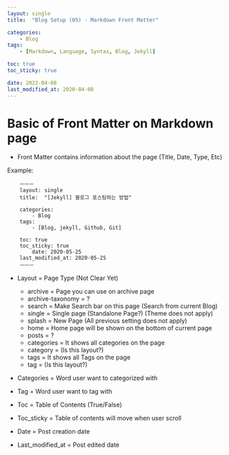 ```yaml
---
layout: single
title:  "Blog Setup (05) - Markdown Front Matter"

categories:
    - Blog
tags:
    - [Markdown, Language, Syntax, Blog, Jekyll]

toc: true
toc_sticky: true

date: 2022-04-08
last_modified_at: 2020-04-08
---
```


# Basic of Front Matter on Markdown page

- Front Matter contains information about the page (Title, Date, Type, Etc)


Example: 
```
    ㅡㅡㅡ
    layout: single
    title:  "[Jekyll] 블로그 포스팅하는 방법"

    categories:
        - Blog
    tags:
        - [Blog, jekyll, Github, Git]

    toc: true
    toc_sticky: true
        date: 2020-05-25
    last_modified_at: 2020-05-25
    ㅡㅡㅡ
```

- Layout = Page Type (Not Clear Yet)
    - archive	    = Page you can use on archive page
    - archive-taxonomy	= ?
    - search        = Make Search bar on this page (Search from current Blog)
    - single	    = Single page (Standalone Page?) (Theme does not apply)
    - splash	    = New Page (All previous setting does not apply)
    - home		    = Home page will be shown on the bottom of current page
    - posts         = ?
    - categories    = It shows all categories on the page
    - category	    = (Is this layout?)
    - tags			= It shows all Tags on the page
    - tag			= (Is this layout?)

- Categories = Word user want to categorized with
- Tag = Word user want to tag with
- Toc = Table of Contents (True/False)
- Toc_sticky = Table of contents will move when user scroll
- Date = Post creation date
- Last_modified_at = Post edited date